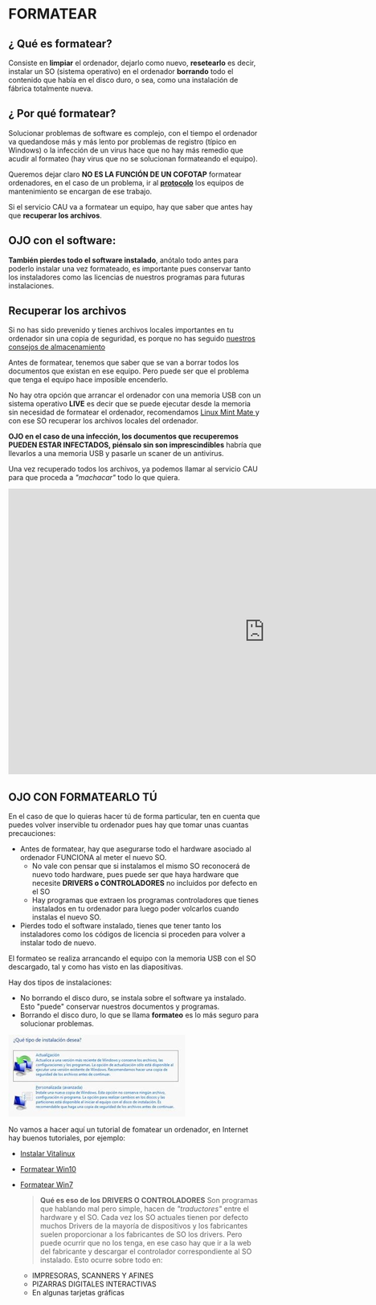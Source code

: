 # FORMATEAR

## ¿ Qué es formatear?

Consiste en **limpiar** el ordenador, dejarlo como nuevo, **resetearlo** es decir, instalar un SO (sistema operativo) en el ordenador **borrando** todo el contenido que había en el disco duro, o sea, como una instalación de fábrica totalmente nueva.

## ¿ Por qué formatear?

Solucionar problemas de software es complejo, con el tiempo el ordenador va quedandose más y más lento por problemas de registro (típico en Windows) o la infección de un virus hace que no hay más remedio que acudir al formateo (hay virus que no se solucionan formateando el equipo).

Queremos dejar claro **NO ES LA FUNCIÓN DE UN COFOTAP** formatear ordenadores, en el caso de un problema, ir al [**protocolo**](/assets/formatear.md) los equipos de mantenimiento se encargan de ese trabajo.

Si el servicio CAU va a formatear un equipo, hay que saber que antes hay que **recuperar los archivos**.

## OJO con el software:

 **También pierdes todo el software instalado**, anótalo todo antes para poderlo instalar una vez formateado, es importante pues conservar tanto los instaladores como las licencias de nuestros programas para futuras instalaciones.

## Recuperar los archivos

Si no has sido prevenido y tienes archivos locales importantes en tu ordenador sin una copia de seguridad, es porque no has seguido [nuestros consejos de almacenamiento](almacenamiento.md)

Antes de formatear, tenemos que saber que se van a borrar todos los documentos que existan en ese equipo. Pero puede ser que el problema que tenga el equipo hace imposible encenderlo.

No hay otra opción que arrancar el ordenador con una memoria USB con un sistema operativo **LIVE** es decir que se puede ejecutar desde la memoria sin necesidad de formatear el ordenador, recomendamos [Linux Mint Mate ](https://linuxmint.com/download.php) y con ese SO recuperar los archivos locales del ordenador.

**OJO en el caso de una infección, los documentos que recuperemos PUEDEN ESTAR INFECTADOS, piénsalo sin son imprescindibles** habría que llevarlos a una memoria USB y pasarle un scaner de un antivirus.

Una vez recuperado todos los archivos, ya podemos llamar al servicio CAU para que proceda a _"machacar"_ todo lo que quiera.

<iframe src="https://docs.google.com/presentation/d/e/2PACX-1vSvr4JxqRNkTwI0mcFJdfbIe5BtDpSGyLO4ucyAyk65f3zXsFa3zxIyFZiPcqRuv_2YEfrGY39SFVi0/embed?start=false&loop=false&delayms=3000" frameborder="0" width="1020" height="569" allowfullscreen="true" mozallowfullscreen="true" webkitallowfullscreen="true"></iframe>

## OJO CON FORMATEARLO TÚ

En el caso de que lo quieras hacer tú de forma particular, ten en cuenta que puedes volver inservible tu ordenador pues hay que tomar unas cuantas precauciones:

* Antes de formatear, hay que asegurarse todo el hardware asociado al ordenador FUNCIONA al meter el nuevo SO.
  * No vale con pensar que si instalamos el mismo SO reconocerá de nuevo todo hardware, pues puede ser que haya hardware que necesite **DRIVERS o CONTROLADORES** no incluidos por defecto en el SO
  * Hay programas que extraen los programas controladores que tienes instalados en tu ordenador para luego poder volcarlos cuando instalas el nuevo SO.
* Pierdes todo el software instalado, tienes que tener tanto los instaladores como los códigos de licencia si proceden para volver a instalar todo de nuevo.

El formateo se realiza arrancando el equipo con la memoria USB con el SO descargado, tal y como has visto en las diapositivas.

Hay dos tipos de instalaciones:

* No borrando el disco duro, se instala sobre el software ya instalado. Esto "puede" conservar nuestros documentos y programas.
* Borrando el disco duro, lo que se llama **formateo** es lo más seguro para solucionar problemas.

![](/assets/formatear.jpg)

No vamos a hacer aquí un tutorial de fomatear un ordenador, en Internet hay buenos tutoriales, por ejemplo:

* [Instalar Vitalinux](https://wiki.vitalinux.educa.aragon.es/index.php/FAQs#Pasos_de_Instalaci.C3.B3n_de_Vitalinux)
* [Formatear Win10](https://www.softzone.es/instalar-windows-10-manual-e-instalacion-paso-paso/)
* [Formatear Win7](https://www.aulafacil.com/cursos/sistemas-operativos/windows-7-intermedio/practica-instalar-windows-7-en-tu-equipo-l10262)




  > **Qué es eso de los DRIVERS O CONTROLADORES**
  Son programas que hablando mal pero simple, hacen de _"traductores"_ entre el hardware y el SO. Cada vez los SO actuales tienen por defecto muchos Drivers de la mayoría de dispositivos y los fabricantes suelen proporcionar a los fabricantes de SO los drivers. Pero puede ocurrir que no los tenga, en ese caso hay que ir a la web del fabricante y descargar el controlador correspondiente al SO instalado. Esto ocurre sobre todo en:
  * IMPRESORAS, SCANNERS Y AFINES
  * PIZARRAS DIGITALES INTERACTIVAS
  * En algunas tarjetas gráficas
